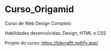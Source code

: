 # Curso_Origamid

Curso de Web Design Completo

Habilidades desenvolvidas:
Design, HTML e CSS

Projeto do curso:
https://bikcraftt.netlify.app/
